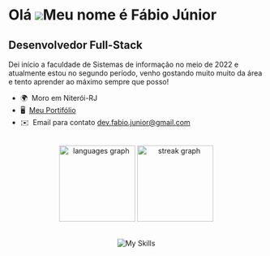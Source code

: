 Olá ![](https://user-images.githubusercontent.com/18350557/176309783-0785949b-9127-417c-8b55-ab5a4333674e.gif)Meu nome é Fábio Júnior
====================================================================================================================================

Desenvolvedor Full-Stack
------------------------

Dei início a faculdade de Sistemas de informação no meio de 2022 e atualmente estou no segundo período, venho gostando muito muito da área e tento aprender ao máximo sempre que posso!

*   🌍  Moro em Niterói-RJ
*   🖥️  [Meu Portifólio](https://fabiojr0.github.io/Portifolio/)
*   ✉️  Email para contato [dev.fabio.junior@gmail.com](mailto:dev.fabio.junior@gmail.com)

<br/>


<div align="center">
  
  <img src="https://github-readme-stats.vercel.app/api/top-langs?username=fabiojr0&locale=en&hide_title=false&layout=compact&card_width=320&langs_count=5&theme=dracula&hide_border=false&order=2" height="150" alt="languages graph"  />
  
  <img src="https://streak-stats.demolab.com?user=fabiojr0&locale=en&mode=daily&theme=dracula&hide_border=false&border_radius=5&order=3" height="150" alt="streak graph"  />
<br/>


<br/>

![My Skills](https://skillicons.dev/icons?i=react,tailwindcss,js,html,css,figma,java,cs,nodejs,py,mongodb,mysql)

</div>


